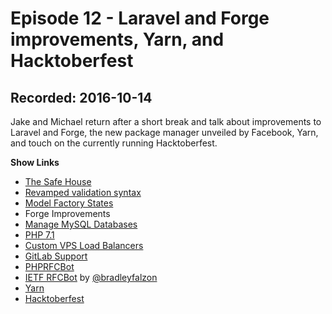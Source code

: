 # Episode 12 - Laravel and Forge improvements, Yarn, and Hacktoberfest

## Recorded: 2016-10-14

Jake and Michael return after a short break and talk about improvements to Laravel and Forge, the new package manager unveiled by Facebook, Yarn, and touch on the currently running Hacktoberfest.

**Show Links**

* [The Safe House](http://www.safe-house.com)
* [Revamped validation syntax](https://laravel-news.com/2016/10/unique-and-exists-validation/)
* [Model Factory States](https://laravel-news.com/2016/10/laravel-model-factory-states/)
* Forge Improvements
 * [Manage MySQL Databases](https://forge-blog.laravel.com/mysql-databases)
 * [PHP 7.1](https://forge-blog.laravel.com/php-71-and-56-now-available)
 * [Custom VPS Load Balancers](https://twitter.com/laravelphp/status/781507332932980736)
 * [GitLab Support](https://twitter.com/laravelphp/status/786212659959967744)
* [PHPRFCBot](https://twitter.com/PHPRFCBot)
* [IETF RFCBot](https://twitter.com/rfcbot) by [@bradleyfalzon](https://twitter.com/bradleyfalzon)
* [Yarn](https://code.facebook.com/posts/1840075619545360)
* [Hacktoberfest](https://hacktoberfest.digitalocean.com)
